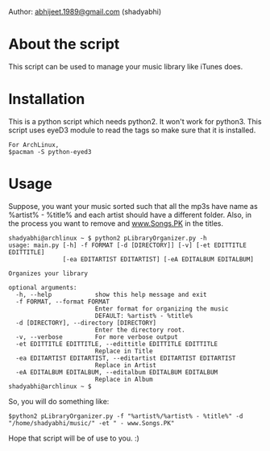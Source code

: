 Author: abhijeet.1989@gmail.com (shadyabhi)

# About the script

This script can be used to manage your music library like iTunes does. 

# Installation

This is a python script which needs python2. It won't work for python3.
This script uses eyeD3 module to read the tags so make sure that it is installed.

    For ArchLinux,
    $pacman -S python-eyed3

# Usage

Suppose, you want your music sorted such that all the mp3s have name as 
%artist% - %title% and each artist should have a different folder.
Also, in the process you want to remove and www.Songs.PK in the titles.

    shadyabhi@archlinux ~ $ python2 pLibraryOrganizer.py -h
    usage: main.py [-h] -f FORMAT [-d [DIRECTORY]] [-v] [-et EDITTITLE EDITTITLE]
                   [-ea EDITARTIST EDITARTIST] [-eA EDITALBUM EDITALBUM]
    
    Organizes your library
    
    optional arguments:
      -h, --help            show this help message and exit
      -f FORMAT, --format FORMAT
                            Enter format for organizing the music
                            DEFAULT: %artist% - %title%
      -d [DIRECTORY], --directory [DIRECTORY]
                            Enter the directory root.
      -v, --verbose         For more verbose output
      -et EDITTITLE EDITTITLE, --edittitle EDITTITLE EDITTITLE
                            Replace in Title
      -ea EDITARTIST EDITARTIST, --editartist EDITARTIST EDITARTIST
                            Replace in Artist
      -eA EDITALBUM EDITALBUM, --editalbum EDITALBUM EDITALBUM
                            Replace in Album
    shadyabhi@archlinux ~ $

So, you will do something like:

    $python2 pLibraryOrganizer.py -f "%artist%/%artist% - %title%" -d "/home/shadyabhi/music/" -et " - www.Songs.PK"


Hope that script will be of use to you. :)
